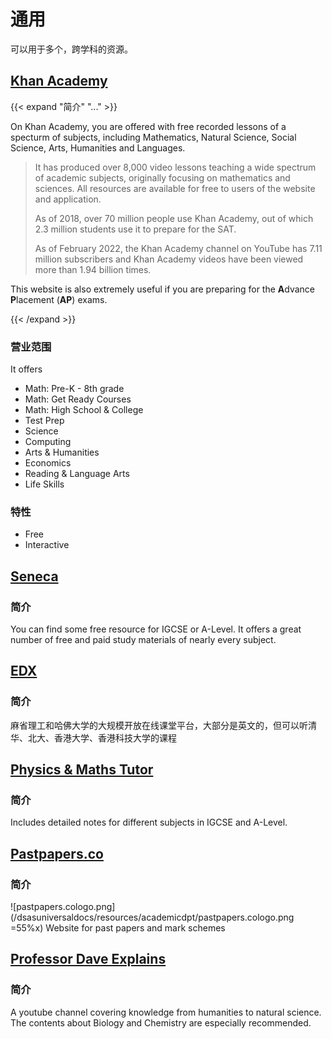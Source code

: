 # 通用

可以用于多个，跨学科的资源。

## [Khan Academy](https://www.khanacademy.org/)

{{< expand "简介" "..." >}}

On Khan Academy, you are offered with free recorded lessons of a specturm of subjects, including Mathematics, Natural Science, Social Science, Arts, Humanities and Languages.

> It has produced over 8,000 video lessons teaching a wide spectrum of academic subjects, originally focusing on mathematics and sciences. All resources are available for free to users of the website and application.
>
> As of 2018, over 70 million people use Khan Academy, out of which 2.3 million students use it to prepare for the SAT.
>
>As of February 2022, the Khan Academy channel on YouTube has 7.11 million subscribers and Khan Academy videos have been viewed more than 1.94 billion times.

This website is also extremely useful if you are preparing for the **A**dvance **P**lacement (**AP**) exams.

{{< /expand >}}

### 营业范围

It offers
  - Math: Pre-K - 8th grade
  - Math: Get Ready Courses
  - Math: High School & College
  - Test Prep
  - Science
  - Computing
  - Arts & Humanities
  - Economics
  - Reading & Language Arts
  - Life Skills

### 特性

- Free
- Interactive

## [Seneca](https://app.senecalearning.com/courses)

### 简介

You can find some free resource for IGCSE or A-Level. It offers a great number of free and paid study materials of nearly every subject. 

## [EDX](https://www.edx.org/)

### 简介

麻省理工和哈佛大学的大规模开放在线课堂平台，大部分是英文的，但可以听清华、北大、香港大学、香港科技大学的课程

## [Physics & Maths Tutor](https://www.physicsandmathstutor.com/)

### 简介

Includes detailed notes for different subjects in IGCSE and A-Level. 

## [Pastpapers.co](https://pastpapers.co/cie/)

### 简介

![pastpapers.cologo.png](/dsasuniversaldocs/resources/academicdpt/pastpapers.cologo.png =55%x)
Website for past papers and mark schemes 

## [Professor Dave Explains](https://www.youtube.com/c/ProfessorDaveExplains/playlists)

### 简介

A youtube channel covering knowledge from humanities to natural science. The contents about Biology and Chemistry are especially recommended.